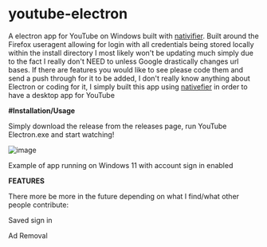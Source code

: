 # youtube-electron
A electron app for YouTube on Windows built with [nativifier](https://github.com/nativefier/nativefier). 
Built around the Firefox useragent allowing for login with all credentials being stored locally within the install directory
I most likely won't be updating much simply due to the fact I really don't NEED to unless Google drastically changes url bases. If there are features you would like to see please code them and send a push through for it to be added, I don't really know anything about Electron or coding for it, I simply built this app using [nativefier](https://github.com/nativefier/nativefier) in order to have a desktop app for YouTube

**#Installation/Usage**



Simply download the release from the releases page, run YouTube Electron.exe and start watching!





![image](https://user-images.githubusercontent.com/19805594/200232880-b2d16d20-54ba-4070-b8dc-925ee048a235.png)



Example of app running on Windows 11 with account sign in enabled

**FEATURES**

There more be more in the future depending on what I find/what other people contribute:

Saved sign in

Ad Removal
